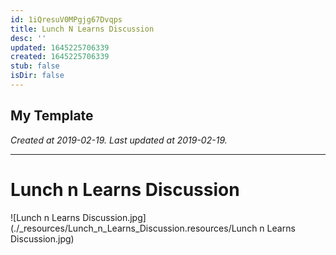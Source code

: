 ```yaml
---
id: 1iQresuV0MPgjg67Dvqps
title: Lunch N Learns Discussion
desc: ''
updated: 1645225706339
created: 1645225706339
stub: false
isDir: false
---
```

My Template
---

_Created at 2019-02-19._
_Last updated at 2019-02-19._




---

# Lunch n Learns Discussion


![Lunch n Learns Discussion.jpg](./_resources/Lunch_n_Learns_Discussion.resources/Lunch n Learns Discussion.jpg)

